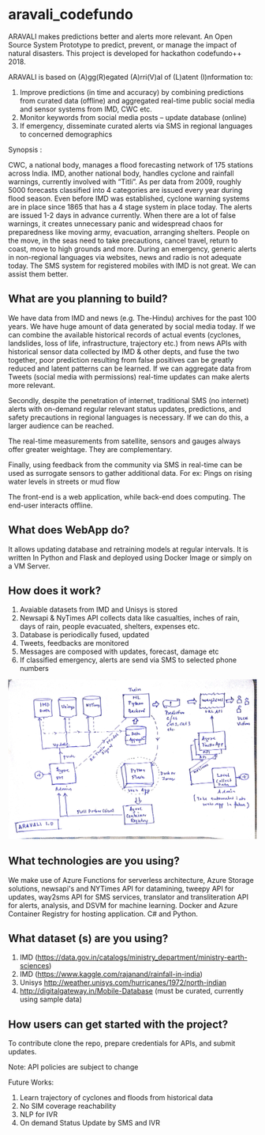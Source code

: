 # aravali_codefundo
ARAVALI makes predictions better and alerts more relevant. An Open Source System Prototype to predict, prevent, or manage the impact of natural disasters. This project is developed for hackathon codefundo++ 2018.

ARAVALI is based on (A)gg(R)egated (A)rri(V)al of (L)atent (I)nformation to:
1. Improve predictions (in time and accuracy) by combining predictions from curated data (offline) and aggregated real-time public social media and sensor systems from IMD, CWC etc. 
2. Monitor keywords from social media posts – update database (online)
3. If emergency, disseminate curated alerts via SMS in regional languages to concerned demographics


Synopsis :

CWC, a national body, manages a flood forecasting network of 175 stations across India. IMD, another national body, handles cyclone and rainfall warnings, currently involved with “Titli”. As per data from 2009, roughly 5000 forecasts classified into 4 categories are issued every year during flood season. Even before IMD was established, cyclone warning systems are in place since 1865 that has a 4 stage system in place today. The alerts are issued 1-2 days in advance currently. When there are a lot of false warnings, it creates unnecessary panic and widespread chaos for preparedness like moving army, evacuation, arranging shelters. People on the move, in the seas need to take precautions, cancel travel, return to coast, move to high grounds and more. During an emergency, generic alerts in non-regional languages via websites, news and radio is not adequate today. The SMS system for registered mobiles with IMD is not great. We can assist them better.

## What are you planning to build?
We have data from IMD and news (e.g. The-Hindu) archives for the past 100 years. We have huge amount of data generated by social media today. If we can combine the available historical records of actual events (cyclones, landslides, loss of life, infrastructure, trajectory etc.) from news APIs with historical sensor data collected by IMD & other depts, and fuse the two together, poor prediction resulting from false positives can be greatly reduced and latent patterns can be learned. If we can aggregate data from Tweets (social media with permissions) real-time updates can make alerts more relevant.

Secondly, despite the penetration of internet, traditional SMS (no internet) alerts with on-demand regular relevant status updates, predictions, and safety precautions in regional languages is necessary. If we can do this, a larger audience can be reached.

The real-time measurements from satellite, sensors and gauges always offer greater weightage. They are complementary.

Finally, using feedback from the community via SMS in real-time can be used as surrogate sensors to gather additional data. For ex: Pings on rising water levels in streets or mud flow 

The front-end is a web application, while back-end does computing. The end-user interacts offline.

## What does WebApp do?
It allows updating database and retraining models at regular intervals. It is written In Python and Flask and deployed using Docker Image or simply on a VM Server.

## How does it work?
1. Avaiable datasets from IMD and Unisys is stored
2. Newsapi & NyTimes API collects data like casualties, inches of rain, days of rain, people evacuated, shelters, expenses etc.
3. Database is periodically fused, updated
4. Tweets, feedbacks are monitored 
5. Messages are composed with updates, forecast, damage etc
6. If classified emergency, alerts are send via SMS to selected phone numbers

![Architecture](https://github.com/avijitashe/aravali_codefundo/blob/master/ARAVALI_Current%20Architecture.jpg)

## What technologies are you using?
We make use of Azure Functions for serverless architecture, Azure Storage solutions, newsapi's and NYTimes API for datamining, tweepy API for updates, way2sms API for SMS services, translator and transliteration API for alerts, analysis, and DSVM for machine learning. Docker and Azure Container Registry for hosting application. C# and Python. 

## What dataset (s) are you using?
1. IMD (https://data.gov.in/catalogs/ministry_department/ministry-earth-sciences)
2. IMD (https://www.kaggle.com/rajanand/rainfall-in-india)
3. Unisys http://weather.unisys.com/hurricanes/1972/north-indian
4. http://digitalgateway.in/Mobile-Database (must be curated, currently using sample data)

## How users can get started with the project?
To contribute clone the repo, prepare credentials for APIs, and submit updates. 

Note: API policies are subject to change

Future Works: 
1. Learn trajectory of cyclones and floods from historical data
2. No SIM coverage reachability
3. NLP for IVR 
4. On demand Status Update by SMS and IVR

